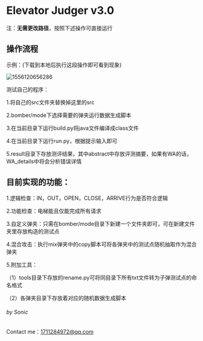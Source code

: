 # Elevator Judger  v3.0			

注：**无需更改路径**，按照下述操作可直接运行

## **操作流程**

示例：(下载到本地后执行这段操作即可看到现象)

![1556120656286](C:\Users\17112\AppData\Roaming\Typora\typora-user-images\1556120656286.png)

测试自己的程序：

1.将自己的src文件夹替换掉这里的src

2.bomber/mode下选择需要的弹夹运行数据生成脚本

3.在当前目录下运行build.py将java文件编译成class文件

4.在当前目录下运行run.py，根据提示输入即可

5.result目录下存放测评结果，其中abstract中存放评测摘要，如果有WA的话，WA_details中将会分析错误详情

## **目前实现的功能：**

1.逻辑检查：IN，OUT，OPEN，CLOSE，ARRIVE行为是否符合逻辑

2.功能检查：电梯能且仅能完成所有请求

3.自定义弹夹：只需在bomber/mode目录下新建一个文件夹即可，可在新建文件夹里存放构造的测试点

4.混合攻击：执行mix弹夹中的copy脚本可将各弹夹中的测试点随机抽取作为混合弹夹

5.附加工具：

（1）tools目录下存放的rename.py可将同目录下所有txt文件转为子弹测试点的命名格式

（2）各弹夹目录下存放着对应的随机数据生成脚本



###### 																		by Sonic 

Contact me：1711284972@qq.com